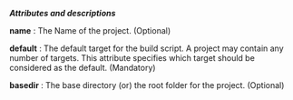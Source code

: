 ***Attributes and descriptions***

**name** : The Name of the project. (Optional)

**default** : The default target for the build script. A project may contain any number of targets. This attribute specifies which target should be considered as the default. (Mandatory)

**basedir** : The base directory (or) the root folder for the project. (Optional)